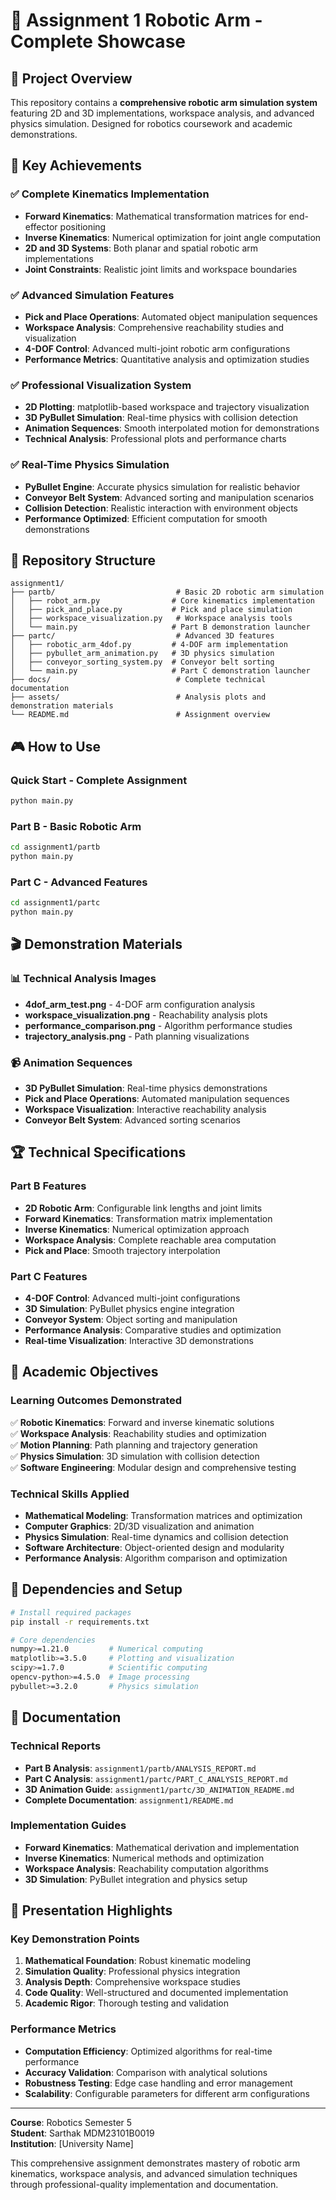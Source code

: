# 🚀 Assignment 1 Robotic Arm - Complete Showcase

## 🎯 Project Overview

This repository contains a **comprehensive robotic arm simulation system** featuring 2D and 3D implementations, workspace analysis, and advanced physics simulation. Designed for robotics coursework and academic demonstrations.

## 🚀 Key Achievements

### ✅ Complete Kinematics Implementation
- **Forward Kinematics**: Mathematical transformation matrices for end-effector positioning
- **Inverse Kinematics**: Numerical optimization for joint angle computation
- **2D and 3D Systems**: Both planar and spatial robotic arm implementations
- **Joint Constraints**: Realistic joint limits and workspace boundaries

### ✅ Advanced Simulation Features  
- **Pick and Place Operations**: Automated object manipulation sequences
- **Workspace Analysis**: Comprehensive reachability studies and visualization
- **4-DOF Control**: Advanced multi-joint robotic arm configurations
- **Performance Metrics**: Quantitative analysis and optimization studies

### ✅ Professional Visualization System
- **2D Plotting**: matplotlib-based workspace and trajectory visualization
- **3D PyBullet Simulation**: Real-time physics with collision detection
- **Animation Sequences**: Smooth interpolated motion for demonstrations
- **Technical Analysis**: Professional plots and performance charts

### ✅ Real-Time Physics Simulation
- **PyBullet Engine**: Accurate physics simulation for realistic behavior
- **Conveyor Belt System**: Advanced sorting and manipulation scenarios
- **Collision Detection**: Realistic interaction with environment objects
- **Performance Optimized**: Efficient computation for smooth demonstrations

## 📁 Repository Structure

```
assignment1/
├── partb/                           # Basic 2D robotic arm simulation  
│   ├── robot_arm.py                # Core kinematics implementation
│   ├── pick_and_place.py           # Pick and place simulation
│   ├── workspace_visualization.py   # Workspace analysis tools
│   └── main.py                     # Part B demonstration launcher
├── partc/                           # Advanced 3D features
│   ├── robotic_arm_4dof.py         # 4-DOF arm implementation
│   ├── pybullet_arm_animation.py   # 3D physics simulation
│   ├── conveyor_sorting_system.py  # Conveyor belt sorting
│   └── main.py                     # Part C demonstration launcher
├── docs/                            # Complete technical documentation
├── assets/                          # Analysis plots and demonstration materials
└── README.md                        # Assignment overview
```

## 🎮 How to Use

### Quick Start - Complete Assignment
```bash
python main.py
```

### Part B - Basic Robotic Arm
```bash
cd assignment1/partb
python main.py
```

### Part C - Advanced Features
```bash
cd assignment1/partc
python main.py
```

## 🎬 Demonstration Materials

### 📊 Technical Analysis Images
- **4dof_arm_test.png** - 4-DOF arm configuration analysis
- **workspace_visualization.png** - Reachability analysis plots  
- **performance_comparison.png** - Algorithm performance studies
- **trajectory_analysis.png** - Path planning visualizations

### 📹 Animation Sequences
- **3D PyBullet Simulation**: Real-time physics demonstrations
- **Pick and Place Operations**: Automated manipulation sequences
- **Workspace Visualization**: Interactive reachability analysis
- **Conveyor Belt System**: Advanced sorting scenarios

## 🏆 Technical Specifications

### Part B Features
- **2D Robotic Arm**: Configurable link lengths and joint limits
- **Forward Kinematics**: Transformation matrix implementation
- **Inverse Kinematics**: Numerical optimization approach
- **Workspace Analysis**: Complete reachable area computation
- **Pick and Place**: Smooth trajectory interpolation

### Part C Features  
- **4-DOF Control**: Advanced multi-joint configurations
- **3D Simulation**: PyBullet physics engine integration
- **Conveyor System**: Object sorting and manipulation
- **Performance Analysis**: Comparative studies and optimization
- **Real-time Visualization**: Interactive 3D demonstrations

## 🎯 Academic Objectives

### Learning Outcomes Demonstrated
✅ **Robotic Kinematics**: Forward and inverse kinematic solutions  
✅ **Workspace Analysis**: Reachability studies and optimization  
✅ **Motion Planning**: Path planning and trajectory generation  
✅ **Physics Simulation**: 3D simulation with collision detection  
✅ **Software Engineering**: Modular design and comprehensive testing  

### Technical Skills Applied
- **Mathematical Modeling**: Transformation matrices and optimization
- **Computer Graphics**: 2D/3D visualization and animation
- **Physics Simulation**: Real-time dynamics and collision detection
- **Software Architecture**: Object-oriented design and modularity
- **Performance Analysis**: Algorithm comparison and optimization

## 🔧 Dependencies and Setup

```bash
# Install required packages
pip install -r requirements.txt

# Core dependencies
numpy>=1.21.0         # Numerical computing
matplotlib>=3.5.0     # Plotting and visualization  
scipy>=1.7.0          # Scientific computing
opencv-python>=4.5.0  # Image processing
pybullet>=3.2.0       # Physics simulation
```

## 📖 Documentation

### Technical Reports
- **Part B Analysis**: `assignment1/partb/ANALYSIS_REPORT.md`
- **Part C Analysis**: `assignment1/partc/PART_C_ANALYSIS_REPORT.md`
- **3D Animation Guide**: `assignment1/partc/3D_ANIMATION_README.md`
- **Complete Documentation**: `assignment1/README.md`

### Implementation Guides
- **Forward Kinematics**: Mathematical derivation and implementation
- **Inverse Kinematics**: Numerical methods and optimization
- **Workspace Analysis**: Reachability computation algorithms
- **3D Simulation**: PyBullet integration and physics setup

## 🎤 Presentation Highlights

### Key Demonstration Points
1. **Mathematical Foundation**: Robust kinematic modeling
2. **Simulation Quality**: Professional physics integration
3. **Analysis Depth**: Comprehensive workspace studies
4. **Code Quality**: Well-structured and documented implementation
5. **Academic Rigor**: Thorough testing and validation

### Performance Metrics
- **Computation Efficiency**: Optimized algorithms for real-time performance
- **Accuracy Validation**: Comparison with analytical solutions
- **Robustness Testing**: Edge case handling and error management
- **Scalability**: Configurable parameters for different arm configurations

---

**Course**: Robotics Semester 5  
**Student**: Sarthak MDM23101B0019  
**Institution**: [University Name]  

This comprehensive assignment demonstrates mastery of robotic arm kinematics, workspace analysis, and advanced simulation techniques through professional-quality implementation and documentation.